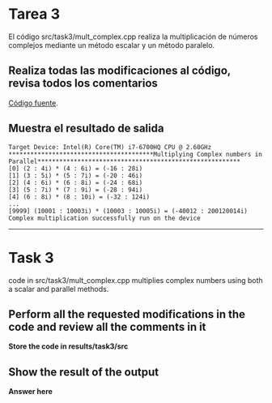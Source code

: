 # Tarea 3
El código src/task3/mult_complex.cpp realiza la multiplicación de números complejos mediante un método escalar y un
método paralelo.

## Realiza todas las modificaciones al código, revisa todos los comentarios

[Código fuente](src/).

## Muestra el resultado de salida

```
Target Device: Intel(R) Core(TM) i7-6700HQ CPU @ 2.60GHz
****************************************Multiplying Complex numbers in Parallel********************************************************
[0] (2 : 4i) * (4 : 6i) = (-16 : 28i)
[1] (3 : 5i) * (5 : 7i) = (-20 : 46i)
[2] (4 : 6i) * (6 : 8i) = (-24 : 68i)
[3] (5 : 7i) * (7 : 9i) = (-28 : 94i)
[4] (6 : 8i) * (8 : 10i) = (-32 : 124i)
...
[9999] (10001 : 10003i) * (10003 : 10005i) = (-40012 : 200120014i)
Complex multiplication successfully run on the device
```

----

# Task 3
code in src/task3/mult_complex.cpp multiplies complex numbers using both a scalar and parallel methods.

## Perform all the requested modifications in the code and review all the comments in it
**Store the code in results/task3/src**

## Show the result of the output
**Answer here**
